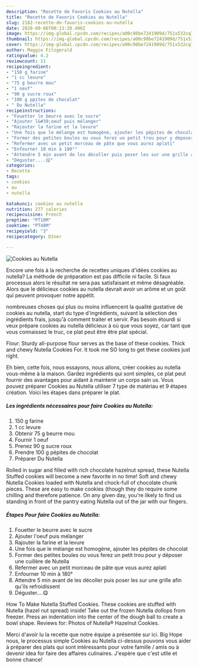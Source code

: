 ```yaml
---
description: "Recette de Favoris Cookies au Nutella"
title: "Recette de Favoris Cookies au Nutella"
slug: 2182-recette-de-favoris-cookies-au-nutella
date: 2020-09-06T00:13:20.496Z
image: https://img-global.cpcdn.com/recipes/a00c98be7241909d/751x532cq70/cookies-au-nutella-photo-principale-de-la-recette.jpg
thumbnail: https://img-global.cpcdn.com/recipes/a00c98be7241909d/751x532cq70/cookies-au-nutella-photo-principale-de-la-recette.jpg
cover: https://img-global.cpcdn.com/recipes/a00c98be7241909d/751x532cq70/cookies-au-nutella-photo-principale-de-la-recette.jpg
author: Maggie Fitzgerald
ratingvalue: 4.2
reviewcount: 11
recipeingredient:
- "150 g farine"
- "1 cc levure"
- "75 g beurre mou"
- "1 oeuf"
- "90 g sucre roux"
- "100 g ppites de chocolat"
- " Du Nutella"
recipeinstructions:
- "Fouetter le beurre avec le sucre"
- "Ajouter l&#39;oeuf puis mélanger"
- "Rajouter la farine et la levure"
- "Une fois que le mélange est homogène, ajouter les pépites de chocolat"
- "Former des petites boules ou vous ferez un petit trou pour y déposer une cuillère de Nutella"
- "Refermer avec un petit morceau de pâte que vous aurez aplati"
- "Enfourner 10 min à 180°"
- "Attendre 5 min avant de les décoller puis poser les sur une grille afin qu&#39;ils refroidissent"
- "Déguster....😋"
categories:
- Recette
tags:
- cookies
- au
- nutella

katakunci: cookies au nutella 
nutrition: 277 calories
recipecuisine: French
preptime: "PT10M"
cooktime: "PT48M"
recipeyield: "3"
recipecategory: Dîner

---
```



![Cookies au Nutella](https://img-global.cpcdn.com/recipes/a00c98be7241909d/751x532cq70/cookies-au-nutella-photo-principale-de-la-recette.jpg)

Encore une fois à la recherche de recettes uniques d'idées cookies au nutella? La méthode de préparation est pas difficile ni facile. Si faux processus alors le résultat ne sera pas satisfaisant et même désagréable. Alors que le délicieux cookies au nutella devrait avoir un arôme et un goût qui peuvent provoquer notre appétit.

nombreuses choses qui plus ou moins influencent la qualité gustative de cookies au nutella, start du type d'ingrédients, suivant la sélection des ingrédients frais, jusqu'à comment traiter et servir. Pas besoin étourdi si veux prépare cookies au nutella délicieux à où que vous soyez, car tant que vous connaissez le truc, ce plat peut être être plat spécial.

Flour: Sturdy all-purpose flour serves as the base of these cookies. Thick and chewy Nutella Cookies For. It took me SO long to get these cookies just right.


Eh bien, cette fois, nous essayons, nous allons, créer cookies au nutella vous-même à la maison. Gardez ingrédients qui sont simples, ce plat peut fournir des avantages pour aidant à maintenir un corps sain us. Vous pouvez préparer Cookies au Nutella utiliser 7 type de matériau et 9 étapes création. Voici les étapes dans préparer le plat.

<!--inarticleads1-->

##### Les ingrédients nécessaires pour faire Cookies au Nutella:

1.  150 g farine
1.  1 cc levure
1. Obtenir 75 g beurre mou
1. Fournir 1 oeuf
1. Prenez 90 g sucre roux
1. Prendre 100 g pépites de chocolat
1. Préparer  Du Nutella


Rolled in sugar and filled with rich chocolate hazelnut spread, these Nutella Stuffed cookies will become a new favorite in no time! Soft and chewy Nutella Cookies loaded with Nutella and chock-full of chocolate chunk pieces. These are easy to make cookies (though they do require some chilling and therefore patience. On any given day, you&#39;re likely to find us standing in front of the pantry eating Nutella out of the jar with our fingers. 

<!--inarticleads2-->

##### Étapes Pour faire Cookies au Nutella:

1. Fouetter le beurre avec le sucre
1. Ajouter l&#39;oeuf puis mélanger
1. Rajouter la farine et la levure
1. Une fois que le mélange est homogène, ajouter les pépites de chocolat
1. Former des petites boules ou vous ferez un petit trou pour y déposer une cuillère de Nutella
1. Refermer avec un petit morceau de pâte que vous aurez aplati
1. Enfourner 10 min à 180°
1. Attendre 5 min avant de les décoller puis poser les sur une grille afin qu&#39;ils refroidissent
1. Déguster....😋


How To Make Nutella Stuffed Cookies. These cookies are stuffed with Nutella (hazel nut spread) inside! Take out the frozen Nutella dollops from freezer. Press an indentation into the center of the dough ball to create a bowl shape. Reviews for: Photos of Nutella® Hazelnut Cookies. 


Merci d'avoir lu la recette que notre équipe a présentée sur ici. Big Hope nous, le processus simple Cookies au Nutella ci-dessus pouvons vous aider à préparer des plats qui sont intéressants pour votre famille / amis ou à devenir idea for faire des affaires culinaires. J'espère que c'est utile et bonne chance!
